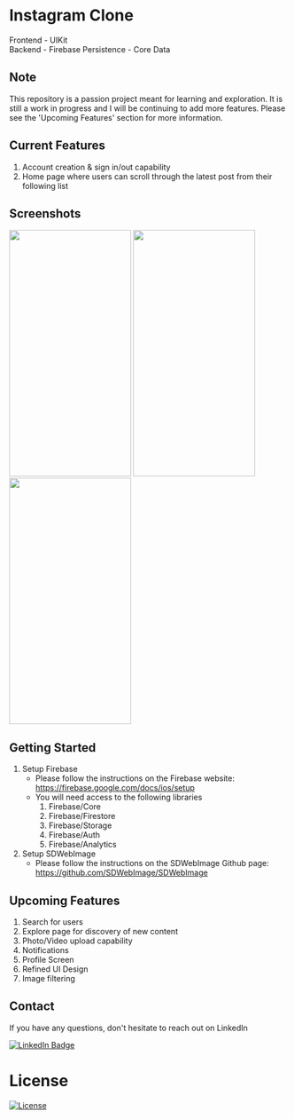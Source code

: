 # Instagram Clone

Frontend - UIKit </br>
Backend - Firebase
Persistence - Core Data

## Note
This repository is a passion project meant for learning and exploration. It is still a work in progress and I will be continuing to add more features. Please see the 'Upcoming Features' section for more information.

## Current Features
1. Account creation & sign in/out capability
2. Home page where users can scroll through the latest post from their following list

## Screenshots
<img src="https://github.com/jungchoii98/Instagram/assets/31357887/01c390d6-b4c0-4381-9313-35bb2c25637e" width="220" height="444"/>
<img src="https://github.com/jungchoii98/Instagram/assets/31357887/2875321a-bc78-4e6d-8050-ed12ac49f0d5" width="220" height="444"/>
<img src="https://github.com/jungchoii98/Instagram/assets/31357887/ca90d077-6bfa-4eb1-ba7f-15253150281c" width="220" height="444"/>

## Getting Started
1. Setup Firebase
   * Please follow the instructions on the Firebase website: https://firebase.google.com/docs/ios/setup
   * You will need access to the following libraries
     1. Firebase/Core
     2. Firebase/Firestore
     3. Firebase/Storage
     4. Firebase/Auth
     5. Firebase/Analytics
2. Setup SDWebImage
   * Please follow the instructions on the SDWebImage Github page: https://github.com/SDWebImage/SDWebImage

## Upcoming Features
1. Search for users
2. Explore page for discovery of new content
3. Photo/Video upload capability
4. Notifications
5. Profile Screen
6. Refined UI Design
7. Image filtering

## Contact
If you have any questions, don't hesitate to reach out on LinkedIn </br>
<div id="badges">
  <a href="https://www.linkedin.com/in/jungchoi343/">
    <img src="https://img.shields.io/badge/LinkedIn-blue?style=for-the-badge&logo=linkedin&logoColor=white" alt="LinkedIn Badge"/>
  </a>
</div>

# License

[![License](https://img.shields.io/badge/License-Apache_2.0-blue.svg)](https://opensource.org/licenses/Apache-2.0)





